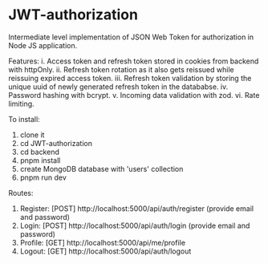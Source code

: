 # JWT-authorization

Intermediate level implementation of JSON Web Token for authorization in Node JS application.

Features:
i. Access token and refresh token stored in cookies from backend with httpOnly.
ii. Refresh token rotation as it also gets reissued while reissuing expired access token.
iii. Refresh token validation by storing the unique uuid of newly generated refresh token in the datababse.
iv. Password hashing with bcrypt.
v. Incoming data validation with zod.
vi. Rate limiting.

To install:

1. clone it
2. cd JWT-authorization
3. cd backend
4. pnpm install
5. create MongoDB database with 'users' collection
6. pnpm run dev

Routes:

1. Register: [POST] http://localhost:5000/api/auth/register (provide email and password)
2. Login: [POST] http://localhost:5000/api/auth/login (provide email and password)
3. Profile: [GET] http://localhost:5000/api/me/profile
4. Logout: [GET] http://localhost:5000/api/auth/logout
